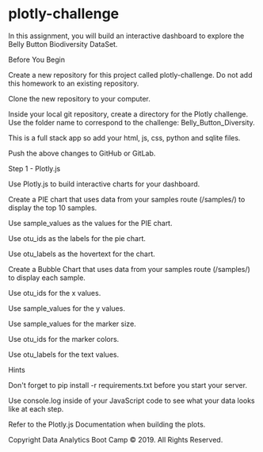# plotly-challenge

In this assignment, you will build an interactive dashboard to explore the Belly Button Biodiversity DataSet.

Before You Begin

Create a new repository for this project called plotly-challenge. Do not add this homework to an existing repository.

Clone the new repository to your computer.

Inside your local git repository, create a directory for the Plotly challenge. Use the folder name to correspond to the challenge: Belly_Button_Diversity.

This is a full stack app so add your html, js, css, python and sqlite files.

Push the above changes to GitHub or GitLab.

Step 1 - Plotly.js

Use Plotly.js to build interactive charts for your dashboard.

Create a PIE chart that uses data from your samples route (/samples/<sample>) to display the top 10 samples.

Use sample_values as the values for the PIE chart.

Use otu_ids as the labels for the pie chart.

Use otu_labels as the hovertext for the chart.


Create a Bubble Chart that uses data from your samples route (/samples/<sample>) to display each sample.

Use otu_ids for the x values.

Use sample_values for the y values.

Use sample_values for the marker size.

Use otu_ids for the marker colors.

Use otu_labels for the text values.

Hints

Don't forget to pip install -r requirements.txt before you start your server.

Use console.log inside of your JavaScript code to see what your data looks like at each step.

Refer to the Plotly.js Documentation when building the plots.

Copyright
Data Analytics Boot Camp © 2019. All Rights Reserved.
